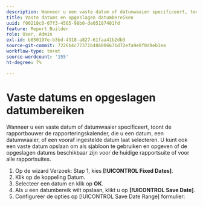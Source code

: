 ```yaml
---
description: Wanneer u een vaste datum of datumwaaier specificeert, toont de rapportbouwer de rapporteringskalender, die u een datum, een datumwaaier, of een vooraf ingestelde datum laat selecteren. U kunt ook een vaste datum opslaan om als sjabloon te gebruiken en opgeven of de opgeslagen datums beschikbaar zijn voor de huidige rapportsuite of voor alle rapportsuites.
title: Vaste datums en opgeslagen datumbereiken
uuid: f00218c0-07f3-4505-98b0-de05187401fd
feature: Report Builder
role: User, Admin
exl-id: b850197e-b3bd-4318-a827-61faa41b2db3
source-git-commit: 7226b4c77371b486006671d72efa9e0f0d9eb1ea
workflow-type: tm+mt
source-wordcount: '155'
ht-degree: 7%

---
```


# Vaste datums en opgeslagen datumbereiken

Wanneer u een vaste datum of datumwaaier specificeert, toont de rapportbouwer de rapporteringskalender, die u een datum, een datumwaaier, of een vooraf ingestelde datum laat selecteren. U kunt ook een vaste datum opslaan om als sjabloon te gebruiken en opgeven of de opgeslagen datums beschikbaar zijn voor de huidige rapportsuite of voor alle rapportsuites.

1. Op de wizard Verzoek: Stap 1, kies **[!UICONTROL Fixed Dates]**.
1. Klik op de koppeling Datum.
1. Selecteer een datum en klik op **OK**.
1. Als u een datumbereik wilt opslaan, klikt u op **[!UICONTROL Save Date]**.
1. Configureer de opties op [!UICONTROL Save Date Range] formulier:
